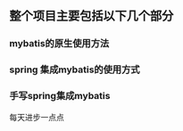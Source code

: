 ## 整个项目主要包括以下几个部分

 ### mybatis的原生使用方法
 ### spring 集成mybatis的使用方式
 
 ### 手写spring集成mybatis
 
每天进步一点点
